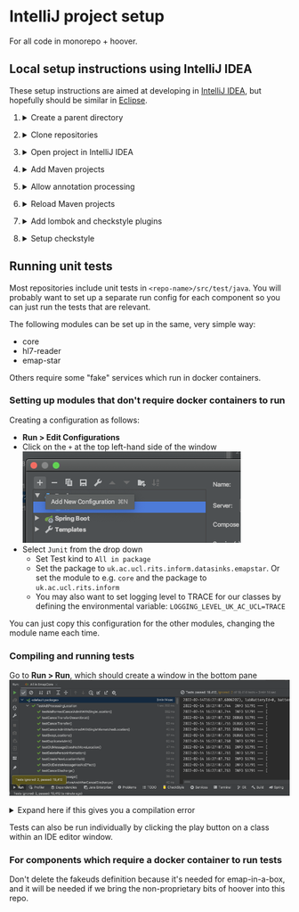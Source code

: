 # IntelliJ project setup

For all code in monorepo + hoover.

## Local setup instructions using IntelliJ IDEA

These setup instructions are aimed at developing in [IntelliJ IDEA](https://www.jetbrains.com/idea/), but hopefully should be similar in [Eclipse](https://www.eclipse.org/downloads/).

1. <details>
    <summary>Create a parent directory</summary>

   Create a directory where all the repositories, including this one, will be cloned
   e.g.

    ```bash
    mkdir ~/projects/EMAP
    ```
</details>

2. <details>
    <summary>Clone repositories</summary>

   This repo is now a monorepo that contains the source code from several pre-existing repos (Emap-Core Emap-Interchange Inform-DB emap-hl7-processor).

    ```bash
    cd ~/projects/EMAP
    git clone https://github.com/UCLH-DHCT/emap.git
    git clone https://github.com/inform-health-informatics/hoover.git
    ```

</details>

3. <details>
    <summary>Open project in IntelliJ IDEA</summary>

   <b>File > New > New Project From existing sources</b> and select this repository directory (e.g. `~/projects/EMAP/emap`). 
   When prompted, choose "Create project from existing sources"

   "Unmark All" if prompted to select source files for the project.
</details>

4. <details>
    <summary>Add Maven projects</summary>

   <b>File > Project Structure > Modules </b>
   
   Click the plus to add a new project and select the following `pom.xml` files

   - `core/pom.xml`
   - `emap-interchange/pom.xml`
   - `emap-star/pom.xml` - NOT to be confused with `emap/emap-star/emap-star/pom.xml` (which contains the Hibernate entity definitions, but requires the annotation preprocessor)!
   - `hl7-reader/pom.xml`
   - `../hoover/pom.xml` (optional for running within UCLH, outside this repo)

   If you add one by mistake, you can delete the project

   ![project root module](img/project-root-config.png)

</details>

5. <details>
    <summary>Allow annotation processing</summary>

   Go to <b>File > Settings > and searching for `processor`</b>
    - Check `enable annotation preprocessing`
    - Change the production sources directory to `classes` as below

   ![preprocessor](img/annotation_processor.png)
</details>

6. <details>
    <summary>Reload Maven projects</summary>

   In the `Maven` pane (which should now have appeared on the top right of the IDE),
   click **Reimport all maven projects** or **Reload**
</details>

7. <details>
    <summary>Add lombok and checkstyle plugins</summary>

   Go to <b>File > Settings > search for plugins</b>, search lombok and checkstyle and install them
</details>

8. <details>
    <summary>Setup checkstyle</summary>

   To allow checkstyle to be run go to <b>File > settings > search for checkstyle</b>
    - Set the version of checkstyle to the latest version
    - Click on the `+` to add a new checkstyle configuration

   ![checkstyle_setup](img/checkstyle_setup.png)

    - Make a description and select the checkstyle file `emap/emap-checker.xml`. When done, in the bottom panel of the IntelliJ select the inform rules to make the new configuration active.
      ![checkstyle](img/checkstyle.png)
</details>

## Running unit tests

Most repositories include unit tests in `<repo-name>/src/test/java`. 
You will probably want to set up a separate run config for each component so you can just
run the tests that are relevant.

The following modules can be set up in the same, very simple way:
- core
- hl7-reader
- emap-star

Others require some "fake" services which run in docker containers.

### Setting up modules that don't require docker containers to run

Creating a configuration as follows:
   - <b>Run > Edit Configurations</b>
   - Click on the `+` at the top left-hand side of the window
     ![new run](img/new_run.png)
   - Select `Junit` from the drop down
      - Set Test kind to `All in package`
      - Set the package to `uk.ac.ucl.rits.inform.datasinks.emapstar`. Or set the module to e.g. `core` and the package to `uk.ac.ucl.rits.inform`
      - You may also want to set logging level to TRACE for our classes by defining the environmental variable:
        `LOGGING_LEVEL_UK_AC_UCL=TRACE`

You can just copy this configuration for the other modules, changing the module name each time.

### Compiling and running tests

   Go to <b>Run > Run</b>, which should create a window in the bottom pane
   ![tests pass](img/test_pass.png)

<details>
   <summary>Expand here if this gives you a compilation error</summary>

This may be fixable like so:
   - Go to the maven pane on the right-hand side and
     run the Lifecycle `clean` goal for: `Emap Star Annotations` and `Emap Star Database Definition`.
     Then `clean` and then `install` on `Emap Star Schema`
   - After this then select the `Reload All Maven Projects` icon at the top of the same pane as shown below

     ![reload](img/reload_maven.png)

   - You may also need to run `Generate Sources and Update Folders For All Projects`
</details>

Tests can also be run individually by clicking the play button on a class within an IDE editor window.

### For components which require a docker container to run tests

Don't delete the fakeuds definition because it's needed for emap-in-a-box, and it will be needed if we bring the non-proprietary bits of hoover into this repo.
